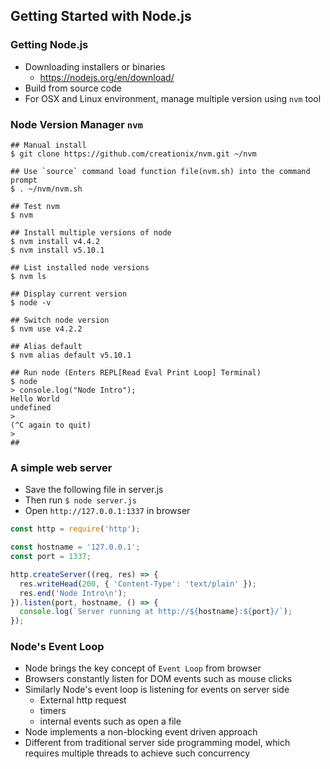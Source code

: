 ## Getting Started with Node.js

### Getting Node.js
- Downloading installers or binaries
  - https://nodejs.org/en/download/
- Build from source code
- For OSX and Linux environment, manage multiple version using `nvm` tool

### Node Version Manager `nvm`
```shell
## Manual install
$ git clone https://github.com/creationix/nvm.git ~/nvm

## Use `source` command load function file(nvm.sh) into the command prompt
$ . ~/nvm/nvm.sh

## Test nvm
$ nvm

## Install multiple versions of node
$ nvm install v4.4.2
$ nvm install v5.10.1

## List installed node versions
$ nvm ls

## Display current version
$ node -v

## Switch node version
$ nvm use v4.2.2

## Alias default
$ nvm alias default v5.10.1

## Run node (Enters REPL[Read Eval Print Loop] Terminal)
$ node
> console.log("Node Intro");
Hello World
undefined
>
(^C again to quit)
>
##
```

### A simple web server
- Save the following file in server.js
- Then run `$ node server.js`
- Open `http://127.0.0.1:1337` in browser

```js
const http = require('http');

const hostname = '127.0.0.1';
const port = 1337;

http.createServer((req, res) => {
  res.writeHead(200, { 'Content-Type': 'text/plain' });
  res.end('Node Intro\n');
}).listen(port, hostname, () => {
  console.log(`Server running at http://${hostname}:${port}/`);
});
```
### Node's Event Loop
- Node brings the key concept of `Event Loop` from browser
- Browsers constantly listen for DOM events such as mouse clicks
- Similarly Node's event loop is listening for events on server side
  - External http request
  - timers
  - internal events such as open a file
- Node implements a non-blocking event driven approach
- Different from traditional server side programming model, which requires multiple threads to achieve such concurrency
